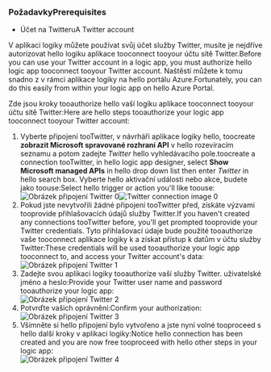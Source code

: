 ### <a name="prerequisites"></a><span data-ttu-id="9bbd7-101">Požadavky</span><span class="sxs-lookup"><span data-stu-id="9bbd7-101">Prerequisites</span></span>
* <span data-ttu-id="9bbd7-102">Účet na Twitteru</span><span class="sxs-lookup"><span data-stu-id="9bbd7-102">A Twitter account</span></span> 

<span data-ttu-id="9bbd7-103">V aplikaci logiky můžete používat svůj účet služby Twitter, musíte je nejdříve autorizovat hello logiku aplikace tooconnect tooyour účtu sítě Twitter.</span><span class="sxs-lookup"><span data-stu-id="9bbd7-103">Before you can use your Twitter account in a logic app, you must authorize hello logic app tooconnect tooyour Twitter account.</span></span> <span data-ttu-id="9bbd7-104">Naštěstí můžete k tomu snadno z v rámci aplikace logiky na hello portálu Azure.</span><span class="sxs-lookup"><span data-stu-id="9bbd7-104">Fortunately, you can do this easily from within your logic app on hello Azure Portal.</span></span> 

<span data-ttu-id="9bbd7-105">Zde jsou kroky tooauthorize hello vaší logiku aplikace tooconnect tooyour účtu sítě Twitter:</span><span class="sxs-lookup"><span data-stu-id="9bbd7-105">Here are hello steps tooauthorize your logic app tooconnect tooyour Twitter account:</span></span>

1. <span data-ttu-id="9bbd7-106">Vyberte připojení tooTwitter, v návrháři aplikace logiky hello, toocreate **zobrazit Microsoft spravované rozhraní API** v hello rozevíracím seznamu a potom zadejte *Twitter* hello vyhledávacího pole.</span><span class="sxs-lookup"><span data-stu-id="9bbd7-106">toocreate a connection tooTwitter, in hello logic app designer, select **Show Microsoft managed APIs** in hello drop down list then enter *Twitter* in hello search box.</span></span> <span data-ttu-id="9bbd7-107">Vyberte hello aktivační události nebo akce, budete jako toouse:</span><span class="sxs-lookup"><span data-stu-id="9bbd7-107">Select hello trigger or action you'll like toouse:</span></span>  
   <span data-ttu-id="9bbd7-108">![Obrázek připojení Twitter 0](./media/connectors-create-api-twitter/twitter-0.png)</span><span class="sxs-lookup"><span data-stu-id="9bbd7-108">![Twitter connection image 0](./media/connectors-create-api-twitter/twitter-0.png)</span></span>
2. <span data-ttu-id="9bbd7-109">Pokud jste nevytvořili žádné připojení tooTwitter před, získáte výzvami tooprovide přihlašovacích údajů služby Twitter.</span><span class="sxs-lookup"><span data-stu-id="9bbd7-109">If you haven't created any connections tooTwitter before, you'll get prompted tooprovide your Twitter credentials.</span></span> <span data-ttu-id="9bbd7-110">Tyto přihlašovací údaje bude použité tooauthorize vaše tooconnect aplikace logiky k a získat přístup k datům v účtu služby Twitter:</span><span class="sxs-lookup"><span data-stu-id="9bbd7-110">These credentials will be used tooauthorize your logic app tooconnect to, and access your Twitter account's data:</span></span>  
   ![Obrázek připojení Twitter 1](./media/connectors-create-api-twitter/twitter-1.png)  
3. <span data-ttu-id="9bbd7-112">Zadejte svou aplikaci logiky tooauthorize vaší služby Twitter. uživatelské jméno a heslo:</span><span class="sxs-lookup"><span data-stu-id="9bbd7-112">Provide your Twitter user name and password tooauthorize your logic app:</span></span>  
   ![Obrázek připojení Twitter 2](./media/connectors-create-api-twitter/twitter-2.png)  
4. <span data-ttu-id="9bbd7-114">Potvrďte vašich oprávnění:</span><span class="sxs-lookup"><span data-stu-id="9bbd7-114">Confirm your authorization:</span></span>  
   ![Obrázek připojení Twitter 3](./media/connectors-create-api-twitter/twitter-3.png)  
5. <span data-ttu-id="9bbd7-116">Všimněte si hello připojení bylo vytvořeno a jste nyní volné tooproceed s hello další kroky v aplikaci logiky:</span><span class="sxs-lookup"><span data-stu-id="9bbd7-116">Notice hello connection has been created and you are now free tooproceed with hello other steps in your logic app:</span></span>  
   ![Obrázek připojení Twitter 4](./media/connectors-create-api-twitter/twitter-4.png)

